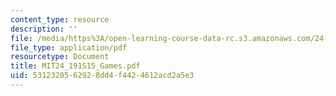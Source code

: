 ```yaml
---
content_type: resource
description: ''
file: /media/https%3A/open-learning-course-data-rc.s3.amazonaws.com/24-191-ethics-in-your-life-being-thinking-doing-or-not-spring-2015/5312320562928dd4f4424612acd2a5e3_MIT24_191S15_Games.pdf
file_type: application/pdf
resourcetype: Document
title: MIT24_191S15_Games.pdf
uid: 53123205-6292-8dd4-f442-4612acd2a5e3
---
```

